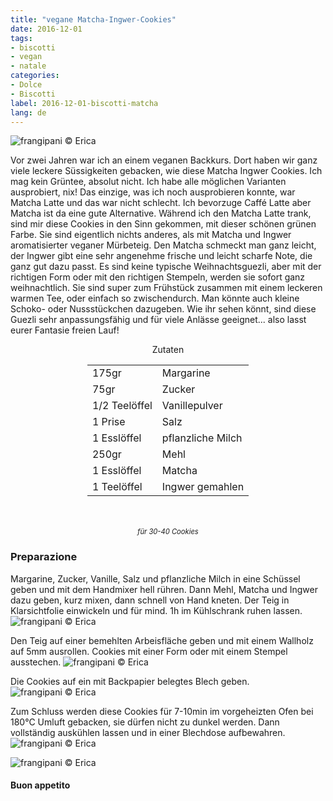 ```yaml
---
title: "vegane Matcha-Ingwer-Cookies"
date: 2016-12-01
tags:
- biscotti
- vegan
- natale
categories:
- Dolce
- Biscotti
label: 2016-12-01-biscotti-matcha
lang: de
---
```

![](../2016-12-01-biscotti-matcha-e-zenzero/header.jpg "frangipani © Erica")

Vor zwei Jahren war ich an einem veganen Backkurs. Dort haben wir ganz viele leckere Süssigkeiten gebacken, wie diese Matcha Ingwer Cookies. Ich mag kein Grüntee, absolut nicht. Ich habe alle möglichen Varianten ausprobiert, nix! Das einzige, was ich noch ausprobieren konnte, war Matcha Latte und das war nicht schlecht. Ich bevorzuge Caffé Latte aber Matcha ist da eine gute Alternative. Während ich den Matcha Latte trank, sind mir diese Cookies in den Sinn gekommen, mit dieser schönen grünen Farbe. Sie sind eigentlich nichts anderes, als mit Matcha und Ingwer aromatisierter veganer Mürbeteig. Den Matcha schmeckt man ganz leicht, der Ingwer gibt eine sehr angenehme frische und leicht scharfe Note, die ganz gut dazu passt. Es sind keine typische Weihnachtsguezli, aber mit der richtigen Form oder mit den richtigen Stempeln, werden sie sofort ganz weihnachtlich. Sie sind super zum Frühstück zusammen mit einem leckeren warmen Tee, oder einfach so zwischendurch. Man könnte auch kleine Schoko- oder Nussstückchen dazugeben. Wie ihr sehen könnt, sind diese Guezli sehr anpassungsfähig und für viele Anlässe geeignet... also lasst eurer Fantasie freien Lauf!

<div id="wrapper" style="text-align: center">
  <div id="yourdiv" style="display: inline-block;">
    <div class="ingredients">
      <div class="ingredients-title">Zutaten</div>
      <table>
        <tbody>
          <tr>
            <td>175gr</td>
            <td>Margarine</td>
          </tr>
          <tr>
            <td>75gr</td>
            <td>Zucker</td>
          </tr>
          <tr>
            <td>1/2 Teelöffel</td>
            <td>Vanillepulver</td>
          </tr>
          <tr>
            <td>1 Prise</td>
            <td>Salz</td>
          </tr>
          <tr>
            <td>1 Esslöffel</td>
            <td>pflanzliche Milch</td>
          </tr>
          <tr>
            <td>250gr</td>
            <td>Mehl</td>
          </tr>
          <tr>
            <td>1 Esslöffel</td>
            <td>Matcha</td>
          </tr>
          <tr>
            <td>1 Teelöffel</td>
            <td>Ingwer gemahlen</td>   
          </tr>
        </tbody>
      </table>
      <br></br>
      <i class="pull-right" style="font-size: 80%;">für 30-40 Cookies</i>
    </div>
  </div>
</div>


<h3>
  <font color="grey">
    <i class="fa-solid fa-gears"></i>
  </font> Preparazione
</h3>

Margarine, Zucker, Vanille, Salz und pflanzliche Milch in eine Schüssel geben und mit dem Handmixer hell rühren. Dann Mehl, Matcha und Ingwer dazu geben, kurz mixen, dann schnell von Hand kneten. Der Teig in Klarsichtfolie einwickeln und für mind. 1h im Kühlschrank ruhen lassen.
![](../2016-12-01-biscotti-matcha-e-zenzero/impasto.jpg "frangipani © Erica")

Den Teig auf einer bemehlten Arbeisfläche geben und mit einem Wallholz auf 5mm ausrollen. Cookies mit einer Form oder mit einem Stempel ausstechen. 
![](../2016-12-01-biscotti-matcha-e-zenzero/biscotti.jpg "frangipani © Erica")

Die Cookies auf ein mit Backpapier belegtes Blech geben.
![](../2016-12-01-biscotti-matcha-e-zenzero/teglia.jpg "frangipani © Erica")

Zum Schluss werden diese Cookies für 7-10min im vorgeheizten Ofen bei 180°C Umluft gebacken, sie dürfen nicht zu dunkel werden. Dann vollständig auskühlen lassen und in einer Blechdose aufbewahren.
![](../2016-12-01-biscotti-matcha-e-zenzero/risultato1.jpg "frangipani © Erica")

![](../2016-12-01-biscotti-matcha-e-zenzero/risultato2.jpg "frangipani © Erica")

<h4>Buon appetito
  <font color="red">
    <i class="fa-regular fa-face-smile"></i>
  </font>
</h4>